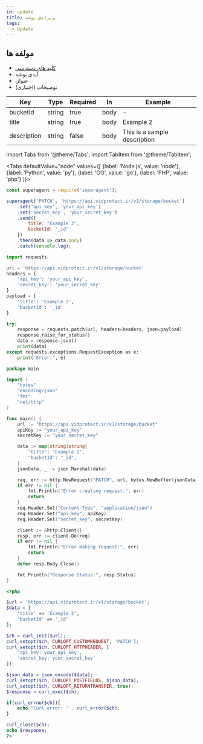 ```yaml
---
id: update
title: ویرایش پوشه
tags:
  - Update
---
```


## مولفه ها

* [کلید های دسترسی](https://vidprotect.ir/panel/settings/security-settings)
* آیدی پوشه
* عنوان
* توضیحات (اختیاری)

| Key         | Type   | Required | In   | Example                      |
|-------------|--------|----------|------|------------------------------|
| bucketId    | string | true     | body | -                            |
| title       | string | true     | body | Example 2                    |
| description | string | false    | body | This is a sample description | 

import Tabs from '@theme/Tabs';
import TabItem from '@theme/TabItem';

<Tabs
defaultValue="node"
values={[
{label: 'Node.js', value: 'node'},
{label: 'Python', value: 'py'},
{label: 'GO', value: 'go'},
{label: 'PHP', value: 'php'}
]}>

<TabItem value="node">

```js
const superagent = require('superagent');

superagent('PATCH', 'https://api.vidprotect.ir/v1/storage/bucket')
    .set('api_key', 'your_api_key')
    .set('secret_key', 'your_secret_key')
    .send({
        title: "Example 2",
        bucketId: "_id"
    })
    .then(data => data.body)
    .catch(console.log);
```

</TabItem>

<TabItem value="py">

```python
import requests

url = 'https://api.vidprotect.ir/v1/storage/bucket'
headers = {
    'api_key': 'your_api_key',
    'secret_key': 'your_secret_key'
}
payload = {
    'title': 'Example 2',
    'bucketId': '_id'
}

try:
    response = requests.patch(url, headers=headers, json=payload)
    response.raise_for_status()
    data = response.json()
    print(data)
except requests.exceptions.RequestException as e:
    print('Error:', e)
```

</TabItem>


<TabItem value="go">

```go
package main

import (
	"bytes"
	"encoding/json"
	"fmt"
	"net/http"
)

func main() {
	url := "https://api.vidprotect.ir/v1/storage/bucket"
	apiKey := "your_api_key"
	secretKey := "your_secret_key"

	data := map[string]string{
		"title": "Example 2",
		"bucketId": "_id",
	}
	jsonData, _ := json.Marshal(data)

	req, err := http.NewRequest("PATCH", url, bytes.NewBuffer(jsonData))
	if err != nil {
		fmt.Println("Error creating request:", err)
		return
	}
	req.Header.Set("Content-Type", "application/json")
	req.Header.Set("api_key", apiKey)
	req.Header.Set("secret_key", secretKey)

	client := &http.Client{}
	resp, err := client.Do(req)
	if err != nil {
		fmt.Println("Error making request:", err)
		return
	}
	defer resp.Body.Close()

	fmt.Println("Response Status:", resp.Status)
}
```

</TabItem>

<TabItem value="php">

```php
<?php

$url = 'https://api.vidprotect.ir/v1/storage/bucket';
$data = [
    'title' => 'Example 2',
    'bucketId' => '_id'
];

$ch = curl_init($url);
curl_setopt($ch, CURLOPT_CUSTOMREQUEST, 'PATCH');
curl_setopt($ch, CURLOPT_HTTPHEADER, [
    'api_key: your_api_key',
    'secret_key: your_secret_key'
]);

$json_data = json_encode($data);
curl_setopt($ch, CURLOPT_POSTFIELDS, $json_data);
curl_setopt($ch, CURLOPT_RETURNTRANSFER, true);
$response = curl_exec($ch);

if(curl_errno($ch)){
    echo 'Curl error: ' . curl_error($ch);
}

curl_close($ch);
echo $response;
?>
```

</TabItem>

</Tabs>